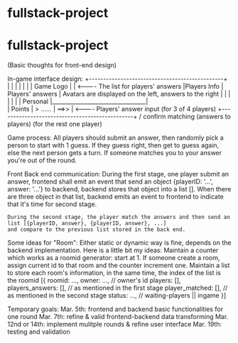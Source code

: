 # fullstack-project
# fullstack-project
  (Basic thoughts for front-end design)

  In-game interface design:
  +-----------------------------------------------+
  |             |                                 |
  |             |                                 |
  |  Game Logo  |                                 |    <---- The list for players' answers
  |Players Info |         Players' answers        |          Avatars are displayed on the left, answers to the right
  |             |                                 |
  |             |                                 |
  |  Personal   |_________________________________|                                
  |   Points    | > ......                 | ==>> |    <---- Players' answer input (for 3 of 4 players) 
  +-----------------------------------------------+          / confirm matching (answers to players) (for the rest one player)


  Game process:
    All players should submit an answer, then randomly pick a person to start with 1 guess. If they guess right,
  then get to guess again, else the next person gets a turn. If someone matches you to your answer you're out of
  the round.
     

  Front Back end communication:
    During the first stage, one player submit an answer, frontend shall emit an event that send an object
    {playerID: '...', answer: '...'} to backend, backend stores that object into a list []. When there are 
    three object in that list, backend emits an event to frontend to indicate that it's time for second stage.

    During the second stage, the player match the answers and then send an list [{playerID, answer}, {playerID, answer}, ...]
    and compare to the previous list stored in the back end. 

  Some ideas for "Room":
    Either static or dynamic way is fine, depends on the backend implementation. Here is a little bit my ideas:
      Maintain a counter which works as a roomid generator: start at 1.
        If someone create a room, assign current id to that room and the counter increment one. 
      Maintain a list to store each room's information, in the same time, the index of the list is the roomid
      [{
        roomid: ...,
        owner: ..., // owner's id
        players: [],
        players_answers: [], // as mentioned in the first stage
        player_matched: [], // as mentioned in the second stage
        status: ..., // waiting-players || ingame 
      }]
     
  Temporary goals:
    Mar. 5th:  frontend and backend basic functionalities for one round
    Mar. 7th:  refine & valid frontend-backend data transforming
    Mar. 12nd or 14th: implement mulitple rounds & refine user interface
    Mar. 19th:  testing and validation

